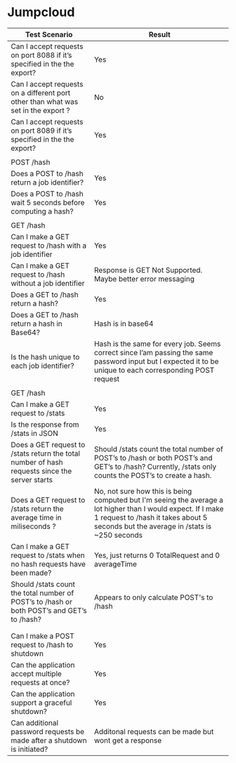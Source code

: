 # Jumpcloud
| Test Scenario                                                                                 | Result                                                                                                                                                                                               |
| --------------------------------------------------------------------------------------------- | ---------------------------------------------------------------------------------------------------------------------------------------------------------------------------------------------------- |
| Can I accept requests on port 8088 if it’s specified in the the export?                       | Yes                                                                                                                                                                                                  |
| Can I accept requests on a different port other than what was set in the export ?             | No                                                                                                                                                                                                   |
| Can I accept requests on port 8089 if it’s specified in the the export?                       | Yes                                                                                                                                                                                                  |
|                                                                                               |                                                                                                                                                                                                      |
| POST /hash                                                                                    |                                                                                                                                                                                                      |
| Does a POST to /hash return a job identifier?                                                 | Yes                                                                                                                                                                                                  |
| Does a POST to /hash wait 5 seconds before computing a hash?                                  | Yes                                                                                                                                                                                                  |
|                                                                                               |                                                                                                                                                                                                      |
| GET /hash                                                                                     |                                                                                                                                                                                                      |
| Can I make a GET request to /hash with a job identifier                                       | Yes                                                                                                                                                                                                  |
| Can I make a GET request to /hash without a job identifier                                    | Response is GET Not Supported. Maybe better error messaging                                                                                                                                                                        |
| Does a GET to /hash return a hash?                                                            | Yes                                                                                                                                                                                                  |
| Does a GET to /hash return a hash in Base64?                                                  | Hash is in base64                                                                                                                                                                                    |
| Is the hash unique to each job identifier?                                                    | Hash is the same for every job. Seems correct since I’am passing the same password input but I expected it to be unique to each corresponding POST request                                           |
|                                                                                               |                                                                                                                                                                                                      |
| GET /hash                                                                                     |                                                                                                                                                                                                      |
| Can I make a GET request to /stats                                                            | Yes                                                                                                                                                                                                  |
| Is the response from /stats in JSON                                                           | Yes                                                                                                                                                                                                  |
| Does a GET request to /stats return the total number of hash requests since the server starts | Should /stats count the total number of POST’s to /hash or both POST’s and GET’s to /hash? Currently, /stats only counts the POST’s to create a hash.                                                |
| Does a GET request to /stats return the average time in miliseconds ?                         | No, not sure how this is being computed but I'm seeing the average a lot higher than I would expect. If I make 1 request to /hash it takes about 5 seconds but the average in /stats is ~250 seconds |
| Can I make a GET request to /stats when no hash requests have been made?                      | Yes, just returns 0 TotalRequest and 0 averageTime                                                                                                                                                   |
| Should /stats count the total number of POST’s to /hash or both POST’s and GET’s to /hash?    | Appears to only calculate POST's to /hash                                                                                                                                                            |
|                                                                                               |                                                                                                                                                                                                      |
|                                                                                               |                                                                                                                                                                                                      |
| Can I make a POST request to /hash to shutdown                                                | Yes                                                                                                                                                                                                  |
| Can the application accept multiple requests at once?                                         | Yes                                                                                                                                                                                                  |
| Can the application support a graceful shutdown?                                              | Yes                                                                                                                                                                                                  |
| Can additional password requests be made after a shutdown is initiated?                       | Additonal requests can be made but wont get a response                                                                                                                                             |
